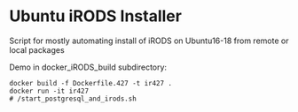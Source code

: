 # Ubuntu iRODS Installer

Script for mostly automating install of iRODS on Ubuntu16-18 from remote or local packages

Demo in docker_iRODS_build subdirectory:

```
docker build -f Dockerfile.427 -t ir427 .
docker run -it ir427
# /start_postgresql_and_irods.sh
```
